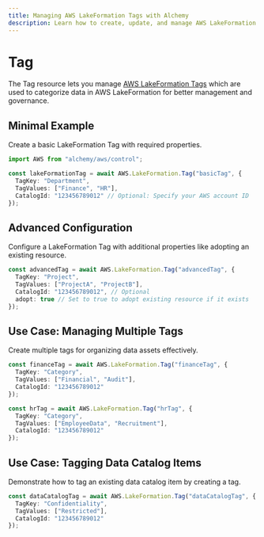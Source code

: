 ```yaml
---
title: Managing AWS LakeFormation Tags with Alchemy
description: Learn how to create, update, and manage AWS LakeFormation Tags using Alchemy Cloud Control.
---
```


# Tag

The Tag resource lets you manage [AWS LakeFormation Tags](https://docs.aws.amazon.com/lakeformation/latest/userguide/) which are used to categorize data in AWS LakeFormation for better management and governance.

## Minimal Example

Create a basic LakeFormation Tag with required properties.

```ts
import AWS from "alchemy/aws/control";

const lakeFormationTag = await AWS.LakeFormation.Tag("basicTag", {
  TagKey: "Department",
  TagValues: ["Finance", "HR"],
  CatalogId: "123456789012" // Optional: Specify your AWS account ID
});
```

## Advanced Configuration

Configure a LakeFormation Tag with additional properties like adopting an existing resource.

```ts
const advancedTag = await AWS.LakeFormation.Tag("advancedTag", {
  TagKey: "Project",
  TagValues: ["ProjectA", "ProjectB"],
  CatalogId: "123456789012", // Optional
  adopt: true // Set to true to adopt existing resource if it exists
});
```

## Use Case: Managing Multiple Tags

Create multiple tags for organizing data assets effectively.

```ts
const financeTag = await AWS.LakeFormation.Tag("financeTag", {
  TagKey: "Category",
  TagValues: ["Financial", "Audit"],
  CatalogId: "123456789012"
});

const hrTag = await AWS.LakeFormation.Tag("hrTag", {
  TagKey: "Category",
  TagValues: ["EmployeeData", "Recruitment"],
  CatalogId: "123456789012"
});
```

## Use Case: Tagging Data Catalog Items

Demonstrate how to tag an existing data catalog item by creating a tag.

```ts
const dataCatalogTag = await AWS.LakeFormation.Tag("dataCatalogTag", {
  TagKey: "Confidentiality",
  TagValues: ["Restricted"],
  CatalogId: "123456789012"
});
```